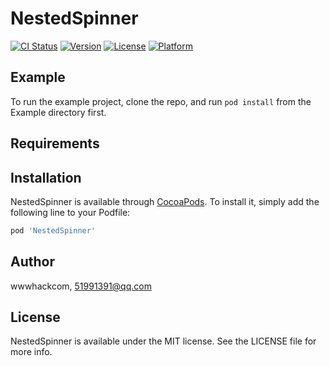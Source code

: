 # NestedSpinner

[![CI Status](https://img.shields.io/travis/wwwhackcom/NestedSpinner.svg?style=flat)](https://travis-ci.org/wwwhackcom/NestedSpinner)
[![Version](https://img.shields.io/cocoapods/v/NestedSpinner.svg?style=flat)](https://cocoapods.org/pods/NestedSpinner)
[![License](https://img.shields.io/cocoapods/l/NestedSpinner.svg?style=flat)](https://cocoapods.org/pods/NestedSpinner)
[![Platform](https://img.shields.io/cocoapods/p/NestedSpinner.svg?style=flat)](https://cocoapods.org/pods/NestedSpinner)

## Example

To run the example project, clone the repo, and run `pod install` from the Example directory first.

## Requirements

## Installation

NestedSpinner is available through [CocoaPods](https://cocoapods.org). To install
it, simply add the following line to your Podfile:

```ruby
pod 'NestedSpinner'
```

## Author

wwwhackcom, 51991391@qq.com

## License

NestedSpinner is available under the MIT license. See the LICENSE file for more info.
